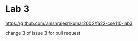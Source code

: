 # Lab 3 
https://github.com/anishrajeshkumar2002/fa22-cse110-lab3

change 3 of issue 3 for pull request